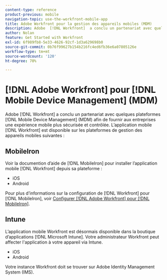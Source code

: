 ```yaml
---
content-type: reference
product-previous: mobile
navigation-topic: use-the-workfront-mobile-app
title: Adobe Workfront pour la gestion des appareils mobiles (MDM)
description: Adobe  [!DNL Workfront]  a conclu un partenariat avec quelques plateformes de gestion des appareils mobiles (MDM) afin de fournir aux entreprises une expérience mobile plus sécurisée et contrôlée.
author: Nolan
feature: Get Started with Workfront
exl-id: 6f989fb8-5e33-4626-92cf-1d3a629698b0
source-git-commit: 0b76f99627b154b216fc4ed6fb36e6a07805126e
workflow-type: tm+mt
source-wordcount: '120'
ht-degree: 70%

---
```


# [!DNL Adobe Workfront] pour [!DNL Mobile Device Management] (MDM)

Adobe [!DNL Workfront] a conclu un partenariat avec quelques plateformes [!DNL Mobile Device Management] (MDM) afin de fournir aux entreprises une expérience mobile plus sécurisée et contrôlée. L’application mobile [!DNL Workfront] est disponible sur les plateformes de gestion des appareils mobiles suivantes :

## MobileIron

Voir la documention d’aide de [!DNL MobileIron] pour installer l’application mobile [!DNL Workfront] depuis sa plateforme :

* iOS
* Android

Pour plus d’informations sur la configuration de [!DNL Workfront] pour [!DNL MobileIron], voir [Configurer  [!DNL Adobe Workfront]  pour  [!DNL MobileIron]](../../../workfront-basics/mobile-apps/using-the-workfront-mobile-app/wf-mobileiron-configs.md).

## Intune

L’application mobile Workfront est désormais disponible dans la boutique d’applications [!DNL Microsoft Intune]. Votre administrateur Workfront peut affecter l&#39;application à votre appareil via Intune.

* iOS
* Android

Votre instance Workfront doit se trouver sur Adobe Identity Management System (IMS).